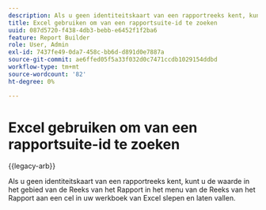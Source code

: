 ```yaml
---
description: Als u geen identiteitskaart van een rapportreeks kent, kunt u de waarde in het gebied van de Reeks van het Rapport in het menu van de Reeks van het Rapport aan een cel in uw werkboek van Excel slepen en laten vallen.
title: Excel gebruiken om van een rapportsuite-id te zoeken
uuid: 087d5720-f438-4db3-bebb-e6452f1f2ba6
feature: Report Builder
role: User, Admin
exl-id: 7437fe49-0da7-458c-bb6d-d891d0e7887a
source-git-commit: ae6ffed05f5a33f032d0c7471ccdb1029154ddbd
workflow-type: tm+mt
source-wordcount: '82'
ht-degree: 0%

---
```


# Excel gebruiken om van een rapportsuite-id te zoeken

{{legacy-arb}}

Als u geen identiteitskaart van een rapportreeks kent, kunt u de waarde in het gebied van de Reeks van het Rapport in het menu van de Reeks van het Rapport aan een cel in uw werkboek van Excel slepen en laten vallen.
